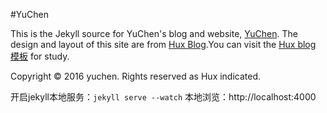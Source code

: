 #YuChen


This is the Jekyll source for YuChen's blog and website, [YuChen](http://yuchen112358.github.io/). The design and layout of this site are from [Hux Blog](http://huangxuan.me/).You can visit the [Hux blog 模板](https://github.com/Huxpro/huxblog-boilerplate/blob/master/README.zh.md) for study.

Copyright &copy; 2016 yuchen. Rights reserved as Hux indicated.

开启jekyll本地服务：`jekyll serve --watch`
本地浏览：http://localhost:4000  

